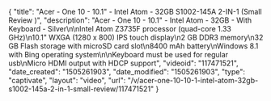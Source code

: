 {
    "title": "Acer - One 10 - 10.1\" - Intel Atom - 32GB  S1002-145A 2-IN-1  (Small Review )",
    "description": "Acer - One 10 - 10.1\" - Intel Atom - 32GB - With Keyboard - Silver\n\nIntel Atom Z3735F processor (quad-core 1.33 GHz)\n10.1\" WXGA (1280 x 800) IPS touch display\n2 GB DDR3 memory\n32 GB Flash storage with microSD card slot\n8400 mAh battery\nWindows 8.1 with Bing operating system\n\nKeyboard must be used for regular usb\nMicro HDMI output with HDCP support",
    "videoid": "117471521",
    "date_created": "1505261903",
    "date_modified": "1505261903",
    "type": "captivate",
    "layout": "video",
    "url": "\/v\/acer-one-10-10-1-intel-atom-32gb-s1002-145a-2-in-1-small-review\/117471521"
}